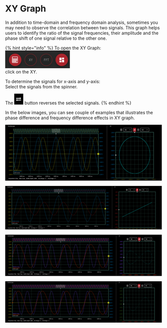 # XY Graph

In addition to time-domain and frequency domain analysis, sometimes you may need to observe the correlation between two signals. This graph helps users to identify the ratio of the signal frequencies, their amplitude and the phase shift of one signal relative to the other one.

{% hint style="info" %}
To open the XY Graph:  
   ![](../../../../.gitbook/assets/image%20%2892%29.png)   
    click on the XY.

To determine the signals for x-axis and y-axis:  
    Select the signals from the spinner.

The ![](../../../../.gitbook/assets/image%20%2821%29.png) button reverses the selected signals. 
{% endhint %}

In the below images, you can see couple of examples that illustrates the phase difference and frequency difference effects in XY graph.

![2 signals with the same frequency and 90 degree phase shift](../../../../.gitbook/assets/image%20%2820%29.png)

![2 signals with the same frequency and 0 degree phase difference](../../../../.gitbook/assets/image%20%2811%29.png)

![The frequency of y-axis signal is two times the frequency of x-axis signal and 0 degree phase difference ](../../../../.gitbook/assets/image%20%2830%29.png)

![The frequency of y-axis signal is three times the frequency of x-axis signal and 0 degree phase difference ](../../../../.gitbook/assets/image%20%28117%29.png)


